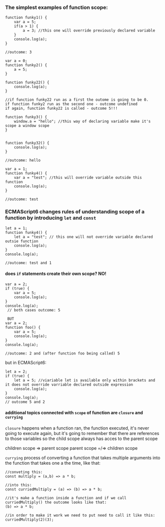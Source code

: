 ### The simplest examples of function scope:
````
function funky1() {
    var a = 5;
    if(a > 1) {
        a = 3; //this one will override previously declared variable
    }
    console.log(a);
}

//outcome: 3
````
````
var a = 0;
function funky2() {
    a = 5;
}

function funky22() {
    console.log(a);
}

//if function funky22 run as a first the outome is going to be 0.
if function funky2 run as the second one - outcome undefined
if again, function funky22 is called - outcome 5!!!
````
````
function funky3() {
    window.a = "hello"; //this way of declaring variable make it's scope a window scope
}


function funky32() {
    console.log(a);
}

//outcome: hello
````
````
var a = 1;
function funky4() {
    var a = "test"; //this will override variable outside this function
    console.log(a);
}

//outcome: test
````
### ECMAScript6 changes rules of understanding scope of a function by introducing `let` and `const`
````
let a = 1;
function funky4() {
    let a = "test"; // this one will not override variable declared outsie function
    console.log(a);
}
console.log(a);

//outcome: test and 1
````

#### does `if` statements create their own scope? NO!
````
var a = 2;
if (true) {
    var a = 5;
    console.log(a);
}
console.log(a);
 // both cases outcome: 5

 BUT
var a = 2;
function foo() {
    var a = 5;
    console.log(a);
}
console.log(a);

//outcome: 2 and (after function foo being called) 5
````
but in ECMAScript6:
````
let a = 2;
if (true) {
    let a = 5; //viariable let is available only within brackets and it does not override varriable declared outside expression
    console.log(a);
}
console.log(a);
// outcome 5 and 2
````
#### additional topics connected with `scope` of function are `closure` and `currying`
`closure` happens when a function ran, the function executed, it's never going to execute again, but it's going to remember that there are references to those variables so the
child scope always has acces to the parent scope

children scope => parent scope
parent scope =/=> children scope


`currying` process of converting a function that takes multiple arguments into the function that takes one a the time, like that:
```
//conveting this:
const multiply = (a,b) => a * b;

//into this:
const curriedMultiply = (a) => (b) => a * b; 

//it's make a function inside a function and if we call curriedMultiply() the outcome looks like that:
(b) => a * b;

//in order to make it work we need to put need to call it like this:
curriedMultiply(2)(3);
```

